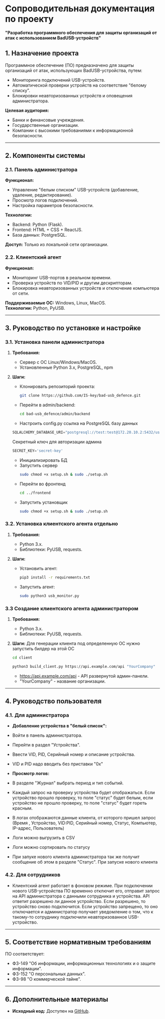 
# Сопроводительная документация по проекту  
**"Разработка программного обеспечения для защиты организаций от атак с использованием BadUSB-устройств"**  


## 1. Назначение проекта  
Программное обеспечение (ПО) предназначено для защиты организаций от атак, использующих BadUSB-устройства, путем:  
- Мониторинга подключений USB-устройств.  
- Автоматической проверки устройств на соответствие "белому списку".  
- Блокировки неавторизованных устройств и оповещения администратора.  

**Целевая аудитория:**  
- Банки и финансовые учреждения.  
- Государственные организации.  
- Компании с высокими требованиями к информационной безопасности.  

---

## 2. Компоненты системы  
### 2.1. Панель администратора  
**Функционал:**  
- Управление "белым списком" USB-устройств (добавление, удаление, редактирование).  
- Просмотр логов подключений.  
- Настройка параметров безопасности.  

**Технологии:**  
- Backend: Python (Flask).  
- Frontend: HTML + CSS + ReactJS.  
- База данных: PostgreSQL.  

**Доступ:** Только из локальной сети организации.  

### 2.2. Клиентский агент  
**Функционал:**  
- Мониторинг USB-портов в реальном времени.  
- Проверка устройств по VID/PID и другим дескрипторам.  
- Блокировка неавторизованных устройств и отключение компьютера от сети.  

**Поддерживаемые ОС:** Windows, Linux, MacOS.  
**Технологии:** Python, PyUSB.  

---

## 3. Руководство по установке и настройке  
### 3.1. Установка панели администратора  
1. **Требования:**  
   - Сервер с ОС Linux/Windows/MacOS.  
   - Установленные Python 3.x, PostgreSQL, npm

2. **Шаги:**  
   - Клонировать репозиторий проекта:  
     ```bash
     git clone https://github.com/IS-key/bad-usb_defence.git
     ```  
   - Перейти в admin/backend:  
     ```bash
     cd bad-usb_defence/admin/backend
     ```    
    - Настроить config.py
    ссылка на PostgreSQL базу данных
    ```python
    SQLALCHEMY_DATABASE_URI="postgresql://test:test@172.20.10.2:5432/usb_control"
    ```
    Секретный ключ для авторизации админа
    ```python
	SECRET_KEY='secret-key'
    ```
   - Инициализировать БД
   - Запустить сервер
	   ```bash
	   sudo chmod +x setup.sh & sudo ./setup.sh
	   ```
	- Перейти во фронтенд
		```bash
		cd ../frontend
		```
	- Запустить установщик
		```bash
		sudo chmod +x setup.sh & sudo ./setup.sh
		```

### 3.2. Установка клиентского агента  отдельно
1. **Требования:**  
   - Python 3.x.  
   - Библиотеки: PyUSB, requests.  

2. **Шаги:**  
   - Установить агент:  
     ```bash
     pip3 install -r requirements.txt
     ```  
   - Запустить агент:  
     ```bash
     sudo python3 usb_monitor.py
     ```  
### 3.3 Создание клиентского агента администратором
1. **Требования:**  
   - Python 3.x.  
   - Библиотеки: PyUSB, requests.  

2. **Шаги:** 
	Для генерации клиента под определенную ОС нужно запустить билдер на этой ОС
	```bash
	cd client
	```
	```bash
	python3 build_client.py https://api.example.com/api "YourCompany"
	```
	- https://api.example.com/api - API развернутой админ-панели.
	- "YourCompany" - название организации.
---

## 4. Руководство пользователя  
### 4.1. Для администратора  
 - **Добавление устройства в "белый список":**  
 - Войти в панель администратора.  
 - Перейти в раздел "Устройства".  
 - Ввести VID, PID, Серийный номер и описание устройства. 
 - VID и PID надо вводить без приставки "0x"

 - **Просмотр логов:**  
 - В разделе "Журнал" выбрать период и тип событий.  
 - Каждый запрос на проверку устройства будет отображаться. Если устройство прошло проверку,  то поле "статус" будет белым, если устройство не прошло проверку, то поле "статус" будет гореть красным. 
  - В логах отображаются данные клиента, от которого пришел запрос
 (Время , Устройство, VID:PID, Серийный номер, Статус, Компьютер, IP-адрес, Пользователь)
 - Логи можно выгрузить в CSV
 - Логи можно сортировать по статусу
 - При запуке нового клиента администратора так же получит сообщение об этом в разделе "Статус". При запуске нового клиента

   

### 4.2. Для сотрудников  
- Клиентский агент работает в фоновом режиме. При подключении нового USB-устройства ПО временно отключит его, отправит запрос на API администратора с данными сотрудника и устройства. API ответит разрешено ли данное устройство. Если разрешено, то устройство сново подключится. Если устройство запрещено, то оно отключается и администратор получает уведомление о том, что к такому-то сотруднику подключили неавторизованное USB-устройство. 

---

## 5. Соответствие нормативным требованиям  
ПО соответствует:  
- ФЗ-149 "Об информации, информационных технологиях и о защите информации".  
- ФЗ-152 "О персональных данных".  
- ФЗ-98 "О коммерческой тайне".  

---

## 6. Дополнительные материалы  
- **Исходный код:** Доступен на [GitHub](https://github.com/IS-key/bad-usb_defence.git).  